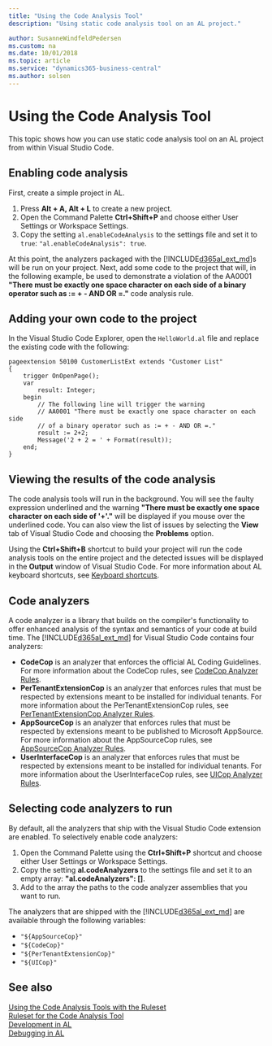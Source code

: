 ```yaml
---
title: "Using the Code Analysis Tool"
description: "Using static code analysis tool on an AL project."

author: SusanneWindfeldPedersen
ms.custom: na
ms.date: 10/01/2018
ms.topic: article
ms.service: "dynamics365-business-central"
ms.author: solsen
---
```


 

# Using the Code Analysis Tool
This topic shows how you can use static code analysis tool on an AL project from within Visual Studio Code.

## Enabling code analysis
First, create a simple project in AL. 
1. Press **Alt + A, Alt + L** to create a new project.
2. Open the Command Palette **Ctrl+Shift+P** and choose either User Settings or Workspace Settings.
3. Copy the setting `al.enableCodeAnalysis` to the settings file and set it to `true`: `"al.enableCodeAnalysis": true`.

At this point, the analyzers packaged with the [!INCLUDE[d365al_ext_md](../includes/d365al_ext_md.md)]s will be run on your project. Next, add some code to the project that will, in the following example, be used to demonstrate a violation of the AA0001 **"There must be exactly one space character on each side of a binary operator such as := + - AND OR =."** code analysis rule. 

## Adding your own code to the project
In the Visual Studio Code Explorer, open the `HelloWorld.al` file and replace the existing code with the following:

```
pageextension 50100 CustomerListExt extends "Customer List"
{
    trigger OnOpenPage();
    var
        result: Integer;
    begin        
        // The following line will trigger the warning
        // AA0001 "There must be exactly one space character on each side 
        // of a binary operator such as := + - AND OR =." 
        result := 2+2; 
        Message('2 + 2 = ' + Format(result));
    end;
}
```

## Viewing the results of the code analysis
The code analysis tools will run in the background. You will see the faulty expression underlined and the warning **"There must be exactly one space character on each side of '+'."** will be displayed if you mouse over the underlined code.
You can also view the list of issues by selecting the **View** tab of Visual Studio Code and choosing the **Problems** option.

Using the **Ctrl+Shift+B** shortcut to build your project will run the code analysis tools on the entire project and the detected issues will be displayed in the **Output** window of Visual Studio Code. For more information about AL keyboard shortcuts, see [Keyboard shortcuts](devenv-keyboard-shortcuts.md).

## Code analyzers
A code analyzer is a library that builds on the compiler's functionality to offer enhanced analysis of the syntax and semantics of your code at build time.
The [!INCLUDE[d365al_ext_md](../includes/d365al_ext_md.md)] for Visual Studio Code contains four analyzers:
- **CodeCop** is an analyzer that enforces the official AL Coding Guidelines. For more information about the CodeCop rules, see [CodeCop Analyzer Rules](analyzers/codecop.md).
- **PerTenantExtensionCop** is an analyzer that enforces rules that must be respected by extensions meant to be installed for individual tenants. For more information about the PerTenantExtensionCop rules, see [PerTenantExtensionCop Analyzer Rules](analyzers/pertenantextensioncop.md).
- **AppSourceCop** is an analyzer that enforces rules that must be respected by extensions meant to be published to Microsoft AppSource. For more information about the AppSourceCop rules, see [AppSourceCop Analyzer Rules](analyzers/appsourcecop.md).
- **UserInterfaceCop** is an analyzer that enforces rules that must be respected by extensions meant to be installed for individual tenants. For more information about the UserInterfaceCop rules, see [UICop Analyzer Rules](analyzers/uicop.md).

## Selecting code analyzers to run
By default, all the analyzers that ship with the Visual Studio Code extension are enabled.
To selectively enable code analyzers:
1. Open the Command Palette using the **Ctrl+Shift+P** shortcut and choose either User Settings or Workspace Settings.
2. Copy the setting **al.codeAnalyzers** to the settings file and set it to an empty array: **"al.codeAnalyzers": []**.
3. Add to the array the paths to the code analyzer assemblies that you want to run.

The analyzers that are shipped with the [!INCLUDE[d365al_ext_md](../includes/d365al_ext_md.md)] are available through the following variables:
- `"${AppSourceCop}"`
- `"${CodeCop}"`
- `"${PerTenantExtensionCop}"`
- `"${UICop}"`

## See also
[Using the Code Analysis Tools with the Ruleset](devenv-using-code-analysis-tool-with-rule-set.md)  
[Ruleset for the Code Analysis Tool](devenv-rule-set-syntax-for-code-analysis-tools.md)  
[Development in AL](devenv-dev-overview.md)  
[Debugging in AL](devenv-debugging.md)

